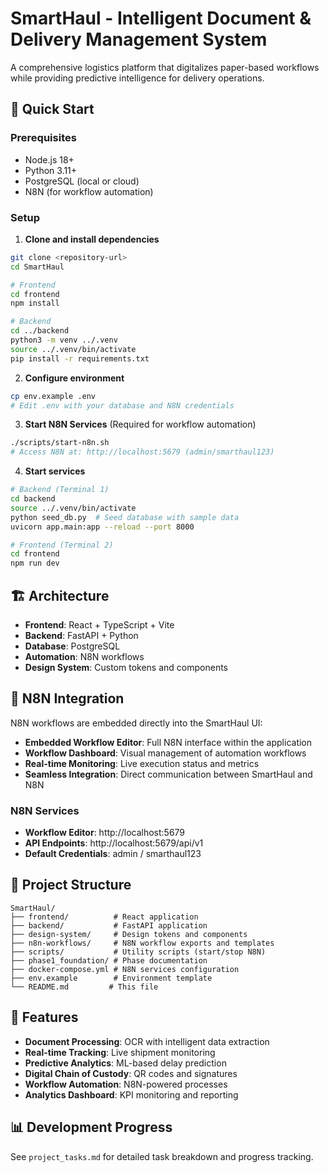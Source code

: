 # SmartHaul - Intelligent Document & Delivery Management System

A comprehensive logistics platform that digitalizes paper-based workflows while providing predictive intelligence for delivery operations.

## 🚀 Quick Start

### Prerequisites
- Node.js 18+
- Python 3.11+
- PostgreSQL (local or cloud)
- N8N (for workflow automation)

### Setup

1. **Clone and install dependencies**
```bash
git clone <repository-url>
cd SmartHaul

# Frontend
cd frontend
npm install

# Backend
cd ../backend
python3 -m venv ../.venv
source ../.venv/bin/activate
pip install -r requirements.txt
```

2. **Configure environment**
```bash
cp env.example .env
# Edit .env with your database and N8N credentials
```

3. **Start N8N Services** (Required for workflow automation)
```bash
./scripts/start-n8n.sh
# Access N8N at: http://localhost:5679 (admin/smarthaul123)
```

4. **Start services**
```bash
# Backend (Terminal 1)
cd backend
source ../.venv/bin/activate
python seed_db.py  # Seed database with sample data
uvicorn app.main:app --reload --port 8000

# Frontend (Terminal 2)
cd frontend
npm run dev
```

## 🏗️ Architecture

- **Frontend**: React + TypeScript + Vite
- **Backend**: FastAPI + Python
- **Database**: PostgreSQL
- **Automation**: N8N workflows
- **Design System**: Custom tokens and components

## 🔧 N8N Integration

N8N workflows are embedded directly into the SmartHaul UI:
- **Embedded Workflow Editor**: Full N8N interface within the application
- **Workflow Dashboard**: Visual management of automation workflows
- **Real-time Monitoring**: Live execution status and metrics
- **Seamless Integration**: Direct communication between SmartHaul and N8N

### N8N Services
- **Workflow Editor**: http://localhost:5679
- **API Endpoints**: http://localhost:5679/api/v1
- **Default Credentials**: admin / smarthaul123

## 📁 Project Structure

```
SmartHaul/
├── frontend/          # React application
├── backend/           # FastAPI application
├── design-system/     # Design tokens and components
├── n8n-workflows/     # N8N workflow exports and templates
├── scripts/           # Utility scripts (start/stop N8N)
├── phase1_foundation/ # Phase documentation
├── docker-compose.yml # N8N services configuration
├── env.example        # Environment template
└── README.md         # This file
```

## 🎯 Features

- **Document Processing**: OCR with intelligent data extraction
- **Real-time Tracking**: Live shipment monitoring
- **Predictive Analytics**: ML-based delay prediction
- **Digital Chain of Custody**: QR codes and signatures
- **Workflow Automation**: N8N-powered processes
- **Analytics Dashboard**: KPI monitoring and reporting

## 📊 Development Progress

See `project_tasks.md` for detailed task breakdown and progress tracking. 